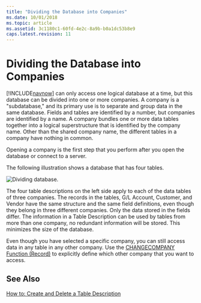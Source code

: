 ```yaml
---
title: "Dividing the Database into Companies"
ms.date: 10/01/2018
ms.topic: article
ms.assetid: 3c1180c1-60fd-4e2c-8a9b-b0a1dc53b8e9
caps.latest.revision: 11
---
```

# Dividing the Database into Companies
[!INCLUDE[navnow](includes/navnow_md.md)] can only access one logical database at a time, but this database can be divided into one or more companies. A company is a "subdatabase," and its primary use is to separate and group data in the same database. Fields and tables are identified by a number, but companies are identified by a name. A company bundles one or more data tables together into a logical superstructure that is identified by the company name. Other than the shared company name, the different tables in a company have nothing in common.  

 Opening a company is the first step that you perform after you open the database or connect to a server.  

 The following illustration shows a database that has four tables.  

 ![Dividing database.](media/NAV_ADG_6_Diag_6.png "NAV\_ADG\_6\_Diag\_6")  

 The four table descriptions on the left side apply to each of the data tables of  three companies. The records in the tables, G/L Account, Customer, and Vendor have the same structure and the same field definitions, even though they belong in three different companies. Only the data stored in the fields differ. The information in a Table Description can be used by tables from more than one company, no redundant information will be stored. This minimizes the size of the database.  

 Even though you have selected a specific company, you can still access data in any table in any other company. Use the [CHANGECOMPANY Function \(Record\)](CHANGECOMPANY-Function--Record-.md) to explicitly define which other company that you want to access.  

## See Also  
 [How to: Create and Delete a Table Description](How-to--Create-and-Delete-a-Table-Description.md)
